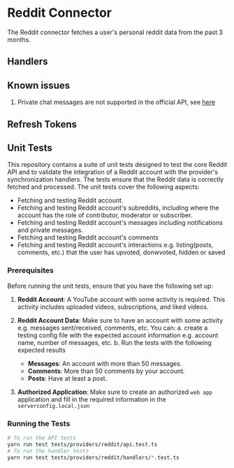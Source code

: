 # Reddit Connector

The Reddit connector fetches a user's personal reddit data from the past 3 months.

## Handlers

## Known issues

1. Private chat messages are not supported in the official API, see [here](https://www.reddit.com/r/redditdev/comments/17s83sf/chat_api/)

## Refresh Tokens

<!-- TODO -->

## Unit Tests

This repository contains a suite of unit tests designed to test the core Reddit API and to validate the integration of a Reddit account with the provider's synchronization handlers. The tests ensure that the Reddit data is correctly fetched and processed. The unit tests cover the following aspects:

- Fetching and testing Reddit account.
- Fetching and testing Reddit account's subreddits, including where the account has the role of contributor, moderator or subscriber.
- Fetching and testing Reddit account's messages including notifications and private messages.
- Fetching and testing Reddit account's comments
- Fetching and testing Reddit account's interactions e.g. listing(posts, comments, etc.) that the user has upvoted, donwvoted, hidden or saved

### Prerequisites

Before running the unit tests, ensure that you have the following set up:

1. **Reddit Account**: A YouTube account with some activity is required. This activity includes uploaded videos, subscriptions, and liked videos.

2. **Reddit Account Data**: Make sure to have an account with some activity e.g. messages sent/received, comments, etc.
   You can:
   a. create a testing config file with the expected account information e.g. account name, number of messages, etc.
   b. Run the tests with the following expected results

   - **Messages**: An account with more than 50 messages.
   - **Comments**: More than 50 comments by your account.
   - **Posts**: Have at least a post.

3. **Authorized Application**: Make sure to create an authorized `web app` application and fill in the required information in the `serverconfig.local.json`

### Running the Tests

```bash
# To run the API tests
yarn run test tests/providers/reddit/api.test.ts
# To run the handler tests
yarn run test tests/providers/reddit/handlers/*.test.ts
```
